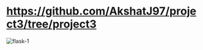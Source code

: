 # https://github.com/AkshatJ97/project3/tree/project3


![flask-1](https://user-images.githubusercontent.com/66557762/146136577-4894bff1-1712-4471-a7ef-a9270f01d845.png)
